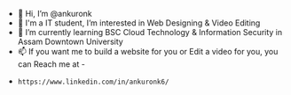 - 👋 Hi, I’m @ankuronk
- 👀 I'm a IT student, I’m interested in Web Designing & Video Editing
- 🌱 I’m currently learning BSC Cloud Technology & Information Security in Assam Downtown University
- 📫 If you want me to build a website for you or Edit a video for you, you can Reach me at -
-     https://www.linkedin.com/in/ankuronk6/

<!---
ankuronk/ankuronk is a ✨ special ✨ repository because its `README.md` (this file) appears on your GitHub profile.
You can click the Preview link to take a look at your changes.
--->
